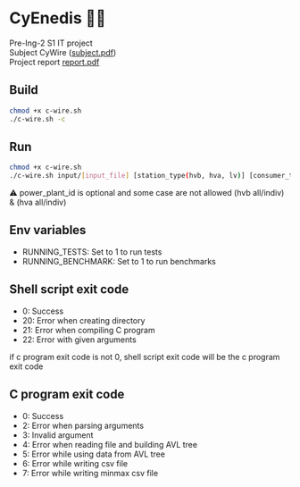 # CyEnedis 🗿🗿

Pre-Ing-2 S1 IT project <br>
Subject CyWire ([subject.pdf](subject.pdf)) <br>
Project report [report.pdf](RapportProjetInformatique.pdf) <br>

## Build

```bash
chmod +x c-wire.sh
./c-wire.sh -c
```

## Run

```bash
chmod +x c-wire.sh
./c-wire.sh input/[input_file] [station_type(hvb, hva, lv)] [consumer_type(indiv, comp, all)] (power_plant_id)
```

⚠️ power_plant_id is optional and some case are not allowed (hvb all/indiv) & (hva all/indiv)

## Env variables
- RUNNING_TESTS: Set to 1 to run tests
- RUNNING_BENCHMARK: Set to 1 to run benchmarks

## Shell script exit code

- 0: Success
- 20: Error when creating directory
- 21: Error when compiling C program
- 22: Error with given arguments

if c program exit code is not 0, shell script exit code will be the c program exit code

## C program exit code

- 0: Success
- 2: Error when parsing arguments
- 3: Invalid argument
- 4: Error when reading file and building AVL tree
- 5: Error while using data from AVL tree
- 6: Error while writing csv file
- 7: Error while writing minmax csv file
